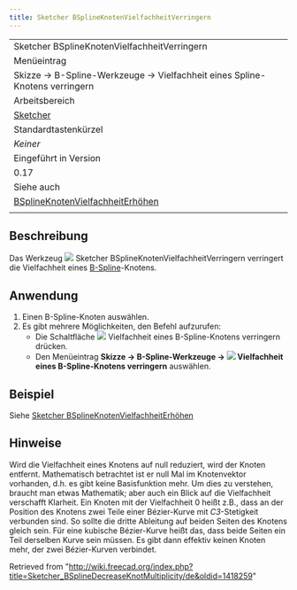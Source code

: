 ```yaml
---
title: Sketcher BSplineKnotenVielfachheitVerringern
---
```


|                                                                                                                                |
| ------------------------------------------------------------------------------------------------------------------------------ |
| Sketcher BSplineKnotenVielfachheitVerringern                                                                                   |
| Menüeintrag                                                                                                                    |
| Skizze → B-Spline-Werkzeuge → Vielfachheit eines Spline-Knotens verringern                                                     |
| Arbeitsbereich                                                                                                                 |
| [Sketcher](/Sketcher_Workbench/de "Sketcher Workbench/de")                                                                     |
| Standardtastenkürzel                                                                                                           |
| _Keiner_                                                                                                                       |
| Eingeführt in Version                                                                                                          |
| 0.17                                                                                                                           |
| Siehe auch                                                                                                                     |
| [BSplineKnotenVielfachheitErhöhen](/Sketcher_BSplineIncreaseKnotMultiplicity/de "Sketcher BSplineIncreaseKnotMultiplicity/de") |
|                                                                                                                                |

## Beschreibung

Das Werkzeug ![](/images/Sketcher_BSplineDecreaseKnotMultiplicity.svg) Sketcher BSplineKnotenVielfachheitVerringern verringert die Vielfachheit eines [B-Spline](/B-Splines/de "B-Splines/de")-Knotens.

## Anwendung

1. Einen B-Spline-Knoten auswählen.
2. Es gibt mehrere Möglichkeiten, den Befehl aufzurufen:
   - Die Schaltfläche ![](/images/Sketcher_BSplineDecreaseKnotMultiplicity.svg) Vielfachheit eines B-Spline-Knotens verringern drücken.
   - Den Menüeintrag **Skizze → B-Spline-Werkzeuge → ![](/images/Sketcher_BSplineDecreaseKnotMultiplicity.svg) Vielfachheit eines B-Spline-Knotens verringern** auswählen.

## Beispiel

Siehe [Sketcher BSplineKnotenVielfachheitErhöhen](/Sketcher_BSplineIncreaseKnotMultiplicity/de#Beispiel "Sketcher BSplineIncreaseKnotMultiplicity/de")

## Hinweise

Wird die Vielfachheit eines Knotens auf null reduziert, wird der Knoten entfernt. Mathematisch betrachtet ist er null Mal im Knotenvektor vorhanden, d.h. es gibt keine Basisfunktion mehr. Um dies zu verstehen, braucht man etwas Mathematik; aber auch ein Blick auf die Vielfachheit verschafft Klarheit. Ein Knoten mit der Vielfachheit 0 heißt z.B., dass an der Position des Knotens zwei Teile einer Bézier-Kurve mit _C3_-Stetigkeit verbunden sind. So sollte die dritte Ableitung auf beiden Seiten des Knotens gleich sein. Für eine kubische Bézier-Kurve heißt das, dass beide Seiten ein Teil derselben Kurve sein müssen. Es gibt dann effektiv keinen Knoten mehr, der zwei Bézier-Kurven verbindet.

Retrieved from "<http://wiki.freecad.org/index.php?title=Sketcher_BSplineDecreaseKnotMultiplicity/de&oldid=1418259>"
